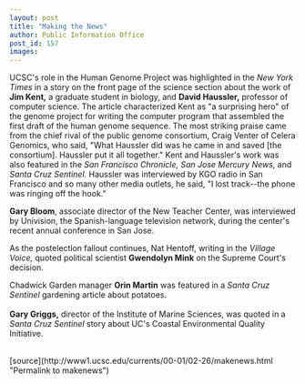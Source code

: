 ```yaml
---
layout: post
title: "Making the News"
author: Public Information Office
post_id: 157
images:
---
```


<p>
  UCSC's role in the Human Genome Project was highlighted in the <i>New York Times</i> in a story on the front page of the science section about the work of <b>Jim Kent,</b> a graduate student in biology, and <b>David Haussler,</b> professor of computer science. The article characterized Kent as "a surprising hero" of the genome project for writing the computer program that assembled the first draft of the human genome sequence. The most striking praise came from the chief rival of the public genome consortium, Craig Venter of Celera Genomics, who said, "What Haussler did was he came in and saved [the consortium]. Haussler put it all together." Kent and Haussler's work was also featured in the <i>San Francisco Chronicle,</i> <i>San Jose Mercury News,</i> and <i>Santa Cruz Sentinel.</i> Haussler was interviewed by KGO radio in San Francisco and so many other media outlets, he said, "I lost track--the phone was ringing off the hook."
</p>
<p>
  <b>Gary Bloom</b>, associate director of the New Teacher Center, was interviewed by Univision, the Spanish-language television network, during the center's recent annual conference in San Jose.
</p>
<p>
  As the postelection fallout continues, Nat Hentoff, writing in the <i>Village Voice,</i> quoted political scientist <b>Gwendolyn Mink</b> on the Supreme Court's decision.
</p>
<p>
  Chadwick Garden manager <b>Orin Martin</b> was featured in a <i>Santa Cruz Sentinel</i> gardening article about potatoes.<br>
  <br>
  <b>Gary Griggs,</b> director of the Institute of Marine Sciences, was quoted in a <i>Santa Cruz Sentinel</i> story about UC's Coastal Environmental Quality Initiative.<br>
  <br>
  </p>
[source](http://www1.ucsc.edu/currents/00-01/02-26/makenews.html "Permalink to makenews")
